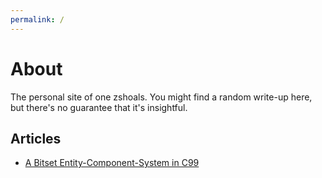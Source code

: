 ```yaml
---
permalink: /
---
```

# **About**

The personal site of one zshoals. You might find a random write-up here, but there's no guarantee that it's insightful.

## Articles

- [A Bitset Entity-Component-System in C99](bitset-ecs/bitset.md)

